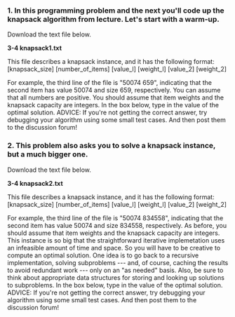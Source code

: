 ### 1. In this programming problem and the next you'll code up the knapsack algorithm from lecture. Let's start with a warm-up. 

Download the text file below.

**3-4 knapsack1.txt**

This file describes a knapsack instance, and it has the following format:
[knapsack_size] [number_of_items]
[value_l] [weight_l]
[value_2] [weight_2]

For example, the third line of the file is "50074 659", indicating that the second item has value 50074 and size 659, respectively.
You can assume that all numbers are positive. You should assume that item weights and the knapsack capacity are integers.
In the box below, type in the value of the optimal solution.
ADVICE: If you're not getting the correct answer, try debugging your algorithm using some small test cases. And then post them to the discussion forum!

### 2. This problem also asks you to solve a knapsack instance, but a much bigger one.

Download the text file below.

**3-4 knapsack2.txt**

This file describes a knapsack instance, and it has the following format:
[knapsack_size] [number_of_items]
[value_l] [weight_l]
[value_2] [weight_2]

For example, the third line of the file is "50074 834558", indicating that the second item has value 50074 and size 834558, respectively. As before, you should assume that item weights and the knapsack capacity are integers.
This instance is so big that the straightforward iterative implemetation uses an infeasible amount of time and space. So you will have to be creative to compute an optimal solution. One idea is to go back to a recursive implementation, solving subproblems --- and, of course, caching the results to avoid redundant work --- only on an "as needed" basis. Also, be sure to think about appropriate data structures for storing and looking up solutions to subproblems.
In the box below, type in the value of the optimal solution.
ADVICE: If you're not getting the correct answer, try debugging your algorithm using some small test cases. And then post them to the discussion forum!